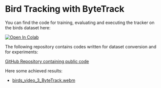 # Bird Tracking with ByteTrack

You can find the code for training, evaluating and executing the tracker on the birds dataset here:

[![Open In Colab](https://colab.research.google.com/assets/colab-badge.svg)](https://colab.research.google.com/drive/1CVTH-0b_ny6q026IaSnHUzEokDSE3dsG?usp=sharing)

The following repository contains codes written for dataset conversion and for experiments:

[GitHub Repository containing public code](https://github.com/szazo/bird-tracking-bytetrack)

Here some achieved results:

* [birds_video_3_ByteTrack.webm](https://user-images.githubusercontent.com/59222637/176438174-8f243fde-8457-4772-8eb3-4fd372a588cc.webm)

